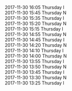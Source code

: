 2017-11-30 16:05 Thursday  I  
2017-11-30 15:45 Thursday  N  
2017-11-30 15:35 Thursday  I  
2017-11-30 15:20 Thursday  N  
2017-11-30 15:15 Thursday  I  
2017-11-30 14:55 Thursday  N  
2017-11-30 14:45 Thursday  I  
2017-11-30 14:20 Thursday  N  
2017-11-30 14:10 Thursday  I  
2017-11-30 14:00 Thursday  N  
2017-11-30 13:55 Thursday  I  
2017-11-30 13:50 Thursday  N  
2017-11-30 13:45 Thursday  I  
2017-11-30 13:30 Thursday  N  
2017-11-30 13:25 Thursday  I  

